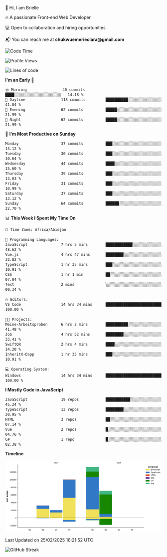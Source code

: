 <div align="left">
  <p>👋 Hi, I am Brielle</p>
  <p>🔥 A passionate Front-end Web Developer</p>
  <p>💻 Open to collaboration and hiring opportunities</p>
  <p>📬 You can reach me at <strong>chukwuemerieclara@gmail.com</strong></p>
</div>


 
 <!--START_SECTION:waka-->
![Code Time](http://img.shields.io/badge/Code%20Time-501%20hrs%2010%20mins-blue)

![Profile Views](http://img.shields.io/badge/Profile%20Views-18-blue)

![Lines of code](https://img.shields.io/badge/From%20Hello%20World%20I%27ve%20Written-209.8%20thousand%20lines%20of%20code-blue)

**I'm an Early 🐤** 

```text
🌞 Morning                40 commits          ████░░░░░░░░░░░░░░░░░░░░░   14.18 % 
🌆 Daytime                118 commits         ██████████░░░░░░░░░░░░░░░   41.84 % 
🌃 Evening                62 commits          █████░░░░░░░░░░░░░░░░░░░░   21.99 % 
🌙 Night                  62 commits          █████░░░░░░░░░░░░░░░░░░░░   21.99 % 
```
📅 **I'm Most Productive on Sunday** 

```text
Monday                   37 commits          ███░░░░░░░░░░░░░░░░░░░░░░   13.12 % 
Tuesday                  30 commits          ███░░░░░░░░░░░░░░░░░░░░░░   10.64 % 
Wednesday                44 commits          ████░░░░░░░░░░░░░░░░░░░░░   15.60 % 
Thursday                 39 commits          ███░░░░░░░░░░░░░░░░░░░░░░   13.83 % 
Friday                   31 commits          ███░░░░░░░░░░░░░░░░░░░░░░   10.99 % 
Saturday                 37 commits          ███░░░░░░░░░░░░░░░░░░░░░░   13.12 % 
Sunday                   64 commits          ██████░░░░░░░░░░░░░░░░░░░   22.70 % 
```


📊 **This Week I Spent My Time On** 

```text
🕑︎ Time Zone: Africa/Abidjan

💬 Programming Languages: 
JavaScript               7 hrs 5 mins        ████████████░░░░░░░░░░░░░   48.62 % 
Vue.js                   4 hrs 47 mins       ████████░░░░░░░░░░░░░░░░░   32.82 % 
TypeScript               1 hr 35 mins        ███░░░░░░░░░░░░░░░░░░░░░░   10.91 % 
CSS                      1 hr 1 min          ██░░░░░░░░░░░░░░░░░░░░░░░   07.04 % 
Text                     2 mins              ░░░░░░░░░░░░░░░░░░░░░░░░░   00.34 % 

🔥 Editors: 
VS Code                  14 hrs 34 mins      █████████████████████████   100.00 % 

🐱‍💻 Projects: 
Meine-Arbeitsproben      6 hrs 2 mins        ██████████░░░░░░░░░░░░░░░   41.48 % 
Job                      4 hrs 52 mins       ████████░░░░░░░░░░░░░░░░░   33.41 % 
SwiftQR                  2 hrs 4 mins        ████░░░░░░░░░░░░░░░░░░░░░   14.20 % 
InheritX-Dapp            1 hr 35 mins        ███░░░░░░░░░░░░░░░░░░░░░░   10.91 % 

💻 Operating System: 
Windows                  14 hrs 34 mins      █████████████████████████   100.00 % 
```

**I Mostly Code in JavaScript** 

```text
JavaScript               19 repos            ███████████░░░░░░░░░░░░░░   45.24 % 
TypeScript               13 repos            ████████░░░░░░░░░░░░░░░░░   30.95 % 
HTML                     3 repos             ██░░░░░░░░░░░░░░░░░░░░░░░   07.14 % 
Vue                      2 repos             █░░░░░░░░░░░░░░░░░░░░░░░░   04.76 % 
C#                       1 repo              █░░░░░░░░░░░░░░░░░░░░░░░░   02.38 % 
```



**Timeline**

![Lines of Code chart](https://raw.githubusercontent.com/Brielle28/Brielle28/main/assets/bar_graph.png)


 Last Updated on 25/02/2025 16:21:52 UTC
<!--END_SECTION:waka-->

![GitHub Streak](https://github-readme-streak-stats.herokuapp.com/?user=Brielle28)




